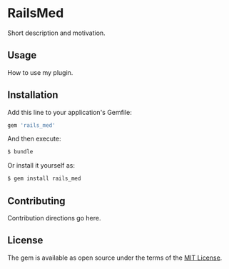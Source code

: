 # RailsMed
Short description and motivation.

## Usage
How to use my plugin.

## Installation
Add this line to your application's Gemfile:

```ruby
gem 'rails_med'
```

And then execute:
```bash
$ bundle
```

Or install it yourself as:
```bash
$ gem install rails_med
```

## Contributing
Contribution directions go here.

## License
The gem is available as open source under the terms of the [MIT License](https://opensource.org/licenses/MIT).
